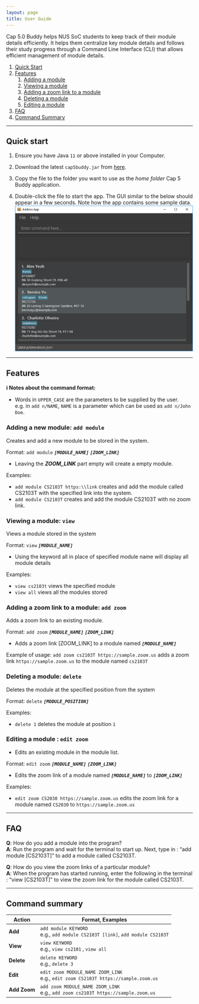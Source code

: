 ```yaml
---
layout: page
title: User Guide
---
```


Cap 5.0 Buddy helps NUS SoC students to keep track of their module details efficiently. It helps them centralize key module details and follows their study progress through a Command Line Interface (CLI) that allows efficient management of module details.

1. [Quick Start](#quick-start)
2. [Features](#features)
   1. [Adding a module](#adding-a-new-module-add-module)
   2. [Viewing a module](#viewing-a-module-view)
   3. [Adding a zoom link to a module](#adding-a-zoom-link-to-a-module-add-zoom)
   4. [Deleting a module](#deleting-a-module-delete)
   5. [Editing a module](#editing-a-module--edit-zoom)
3. [FAQ](#faq)
4. [Command Summary](#command-summary)

--------------------------------------------------------------------------------------------------------------------

## Quick start

1. Ensure you have Java `11` or above installed in your Computer.

1. Download the latest `cap5buddy.jar` from [here](https://github.com/AY2021S1-CS2103T-F12-3/tp/releases).

1. Copy the file to the folder you want to use as the _home folder_ Cap 5 Buddy application.

1. Double-click the file to start the app. The GUI similar to the below should appear in a few seconds. Note how the app contains some sample data.<br>
   ![Ui](images/OriginalImages/Ui.png)

--------------------------------------------------------------------------------------------------------------------

## Features

<div markdown="block" class="alert alert-info">

**:information_source: Notes about the command format:**<br>

* Words in `UPPER_CASE` are the parameters to be supplied by the user.<br>
  e.g. in `add n/NAME`, `NAME` is a parameter which can be used as `add n/John Doe`.


</div>

### Adding a new module: `add module`

Creates and add a new module to be stored in the system.

  Format: `add module` **_`[MODULE_NAME]`_** **_`[ZOOM_LINK]`_**

   * Leaving the **_ZOOM_LINK_** part empty will create a empty module.

   Examples:
   * `add module CS2103T https:\\link` creates and add the module called CS2103T
   with the specified link into the system.
   * `add module CS2103T` creates and add the module CS2103T with no zoom link.

### Viewing a module: `view`

Views a module stored in the system

 Format: `view` **_`[MODULE_NAME]`_**

  * Using the keyword all in place of specified module name will display all module details


  Examples:
  * `view cs2103t` views the specified module
  * `view all` views all the modules stored

### Adding a zoom link to a module: `add zoom`

  Adds a zoom link to an existing module.

  Format: `add zoom` **_`[MODULE_NAME]`_** **_`[ZOOM_LINK]`_**

  * Adds a zoom link [ZOOM_LINK] to a module named **_`[MODULE_NAME]`_**

  Example of usage:
  `add zoom cs2103T https://sample.zoom.us` adds a zoom link `https://sample.zoom.us` to the module named `cs2103T`


### Deleting a module: `delete`

Deletes the module at the specified position from the system

 Format: `delete` **_`[MODULE_POSITION]`_**

  Examples:
  * `delete 1` deletes the module at position `1`


### Editing a module : `edit zoom`

* Edits an existing module in the module list.

Format: `edit zoom` **_`[MODULE_NAME]`_** **_`[ZOOM_LINK]`_**

* Edits the zoom link of a module named **_`[MODULE_NAME]`_** to **_`[ZOOM_LINK]`_**

Examples:
* `edit zoom CS2030 https://sample.zoom.us` edits the zoom link for a module named `CS2030`
  to `https://sample.zoom.us`

--------------------------------------------------------------------------------------------------------------------

## FAQ

**Q**: How do you add a module into the program?<br>
**A**: Run the program and wait for the terminal to start up. Next, type in : “add module [CS2103T]” to add a module called CS2103T.

**Q**: How do you view the zoom links of a particular module?<br>
**A**: When the program has started running, enter the following in the terminal : “view [CS2103T]” to view the zoom link for the module called CS2103T.

--------------------------------------------------------------------------------------------------------------------

## Command summary

Action | Format, Examples
--------|------------------
**Add** | `add module KEYWORD`<br> e.g., `add module CS2103T [link]`, `add module CS2103T`
**View** | `view KEYWORD `<br> e.g., `view cs2101` , `view all`
**Delete** | `delete KEYWORD `<br> e.g., `delete 3`
**Edit** | `edit zoom MODULE_NAME ZOOM_LINK`<br> e.g., `edit zoom CS2103T https://sample.zoom.us`
**Add Zoom** | `add zoom MODULE_NAME ZOOM_LINK` <br> e.g., `add zoom cs2103T https://sample.zoom.us`

